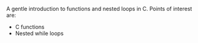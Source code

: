A gentle introduction to functions and nested loops in C. 
Points of interest are:
- C functions
- Nested while loops

